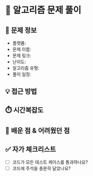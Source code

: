 # 🧩 알고리즘 문제 풀이

## 📝 문제 정보
- 플랫폼:
- 문제 이름:
- 문제 링크:
- 난이도:
- 알고리즘 유형:
- 풀이 일정:

## 💡 접근 방법


## ⏱️ 시간복잡도


## 🥴 배운 점 & 어려웠던 점


## ✅ 자가 체크리스트
- [ ] 코드가 모든 테스트 케이스를 통과하나요?
- [ ] 코드에 주석을 충분히 달았나요?